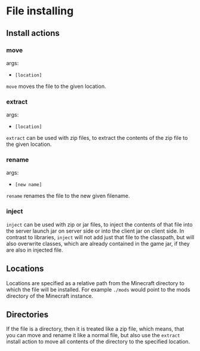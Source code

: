 # File installing

## Install actions

### move

args:

- `[location]`

`move` moves the file to the given location.

### extract

args:

- `[location]`

`extract` can be used with zip files, to extract the contents of the zip file
to the given location.

### rename

args:

- `[new name]`

`rename` renames the file to the new given filename.

### inject

`inject` can be used with zip or jar files, to inject the contents of that file
into the server launch jar on server side or into the client jar on client side.
In contrast to libraries, `inject` will not add just that file to the classpath, but
will also overwrite classes, which are already contained in the game jar, if they
are also in injected file. 

## Locations

Locations are specified as a relative path from the Minecraft directory to which the file will be installed.
For example `./mods` would point to the mods directory of the Minecraft instance.

## Directories

If the file is a directory, then it is treated like a zip file, which means, that you can move and
rename it like a normal file, but also use the `extract` install action to move all contents of the directory
to the specified location.
